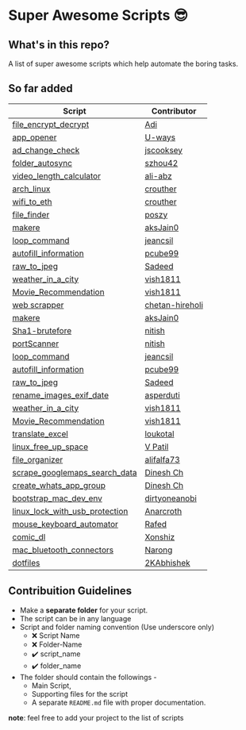# Super Awesome Scripts 😎


## What's in this repo?
A list of super awesome scripts which help automate the boring tasks.

## So far added
| Script | Contributor|
|--|--|
|[file_encrypt_decrypt](https://github.com/adityaarakeri/super-scripts/tree/master/file_encrypt_decrypt) | [Adi](https://github.com/adityaarakeri) |
|[app_opener](https://github.com/adityaarakeri/super-scripts/tree/master/app_opener) | [U-ways](https://github.com/U-ways) |
| [ad_change_check](https://github.com/adityaarakeri/super-scripts/tree/master/ad_change_check) | [jscooksey](https://github.com/jscooksey)|
| [folder_autosync](https://github.com/adityaarakeri/super-scripts/tree/master/folder_autosync) | [szhou42](https://github.com/szhou42) |
|[video_length_calculator](https://github.com/adityaarakeri/super-scripts/tree/master/video_length_calculator) | [ali-abz](https://github.com/ali-abz) |
| [arch_linux](https://github.com/adityaarakeri/super-scripts/tree/master/arch_linux) | [crouther](https://github.com/crouther) |
| [wifi_to_eth](https://github.com/adityaarakeri/super-scripts/tree/master/wifi_to_eth) | [crouther](https://github.com/crouther) |
|[file_finder](https://github.com/adityaarakeri/super-scripts/tree/master/file_finder) | [poszy](https://github.com/poszy) |
| [makere](https://github.com/adityaarakeri/super-scripts/tree/master/makere) | [aksJain0](https://github.com/aksJain0)
|[loop_command](https://github.com/adityaarakeri/super-scripts/tree/master/loop_command) | [jeancsil](https://github.com/jeancsil)
| [autofill_information](https://github.com/adityaarakeri/super-scripts/tree/master/autofill_information) | [pcube99](https://github.com/pcube99)
|[raw_to_jpeg](https://github.com/adityaarakeri/super-scripts/tree/master/raw_to_jpeg) | [Sadeed](https://github.com/Sadeed)
| [weather_in_a_city](https://github.com/adityaarakeri/super-scripts/tree/master/weather_in_a_city) | [vish1811](https://github.com/vish1811)
| [Movie_Recommendation](https://github.com/adityaarakeri/super-scripts/tree/master/Movie_Recommendation) | [vish1811](https://github.com/vish1811)
| [web scrapper](https://github.com/chetan-hireholi/super-scripts/tree/chetan-hireholi-patch-scrapper-file/web-scrapper) | [chetan-hireholi](chetan-hireholi)
| [makere](https://github.com/adityaarakeri/super-scripts/tree/master/makere) | [aksJain0](https://github.com/aksJain0)|
|[Sha1-brutefore](https://github.com/adityaarakeri/super-scripts/tree/master/Sha1-brutefore) | [nitish](https://github.com/nitishsai9) |
|[portScanner](https://github.com/adityaarakeri/super-scripts/tree/master/portScanner) | [nitish](https://github.com/nitishsai9) |
|[loop_command](https://github.com/adityaarakeri/super-scripts/tree/master/loop_command) | [jeancsil](https://github.com/jeancsil) |
| [autofill_information](https://github.com/adityaarakeri/super-scripts/tree/master/autofill_information) | [pcube99](https://github.com/pcube99) |
|[raw_to_jpeg](https://github.com/adityaarakeri/super-scripts/tree/master/raw_to_jpeg) | [Sadeed](https://github.com/Sadeed) |
|[rename_images_exif_date](https://github.com/adityaarakeri/super-scripts/tree/master/rename_images_exif_date) | [asperduti](https://github.com/asperduti) |
| [weather_in_a_city](https://github.com/adityaarakeri/super-scripts/tree/master/weather_in_a_city) | [vish1811](https://github.com/vish1811) |
| [Movie_Recommendation](https://github.com/adityaarakeri/super-scripts/tree/master/Movie_Recommendation) | [vish1811](https://github.com/vish1811) |
| [translate_excel](https://github.com/adityaarakeri/super-scripts/tree/master/translate_excel) | [loukotal](https://github.com/loukotal) |
| [linux_free_up_space](https://github.com/vpatiltech/super-scripts/tree/vpatiltech/linux_free_up_space) | [V Patil](https://github.com/vpatiltech) |
| [file_organizer](https://github.com/adityaarakeri/super-scripts/tree/master/file_organizer) | [alifalfa73](https://github.com/AlifAlfa73) |
| [scrape_googlemaps_search_data](https://github.com/chdinesh1089/super-scripts/tree/googlemaps_scraper/scrape_googlemaps_search_data) | [Dinesh Ch](https://github.com/chdinesh1089) |
| [create_whats_app_group](https://github.com/vpatiltech/super-scripts/tree/master/create_whatsapp_group) | [Dinesh Ch](https://github.com/chdinesh1089) |
| [bootstrap_mac_dev_env](https://github.com/dirtyonekanobi/super-scripts/tree/bootstrap-dev/bootstrap_mac_dev_env) | [dirtyoneanobi](https://github.com/dirtyonekanobi) |
| [linux_lock_with_usb_protection](https://github.com/Anarcroth/super-scripts/tree/feature/add-linux-lock-with-usb-protection) | [Anarcroth](https://github.com/Anarcroth) |
| [mouse_keyboard_automator](https://github.com/adityaarakeri/super-scripts/tree/master/mouse_keyboard_automator) | [Rafed](https://github.com/rafed123) |
| [comic_dl](https://github.com/adityaarakeri/super-scripts/tree/master/comic_dl) | [Xonshiz](https://github.com/Xonshiz) |
| [mac_bluetooth_connectors](https://github.com/Narong-Kanthnu/super-scripts/tree/master/mac_bluetooth_connectors) | [Narong](https://github.com/Narong-Kanthnu) |
| [dotfiles](https://github.com/adityaarakeri/super-scripts/tree/master/dotfiles) | [2KAbhishek](https://github.com/2KAbhishek) |


## Contribuition Guidelines
- Make a **separate folder** for your script.
- The script can be in any language
- Script and folder naming convention (Use underscore only)
	- :x: Script Name
	- :x: Folder-Name
	- :heavy_check_mark: script_name
	- :heavy_check_mark: folder_name
- The folder should contain the followings -
	- Main Script,
	- Supporting files for the script
	- A separate `README.md` file with proper documentation.

**note**: feel free to add your project to the list of scripts
